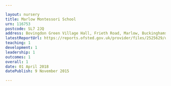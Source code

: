 ```yaml
---

layout: nursery
title: Marlow Montessori School
urn: 116753
postcode: SL7 2JQ
address: Bovingdon Green Village Hall, Frieth Road, Marlow, Buckinghamshire, SL7 2JQ
latestReportUrl: https://reports.ofsted.gov.uk/provider/files/2525629/urn/116753.pdf
teaching: 1
development: 1
leadership: 1
outcomes: 1
overall: 1
date: 01 April 2018 
datePublish: 9 November 2015

---
```


